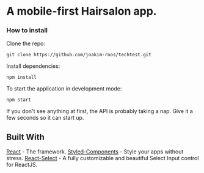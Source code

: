 # A mobile-first Hairsalon app.

### How to install

Clone the repo:

```
git clone https://github.com/joakim-roos/techtest.git
```

Install dependencies:

```
npm install
```

To start the application in development mode:

```
npm start
```

If you don't see anything at first, the API is probably taking a nap. Give it a few seconds so it can start up.

## Built With

[React](https://reactjs.org/) - The framework.
[Styled-Components](https://styled-components.com) - Style your apps without stress.
[React-Select](https://react-select.com/) - A fully customizable and beautiful Select Input control for ReactJS.

